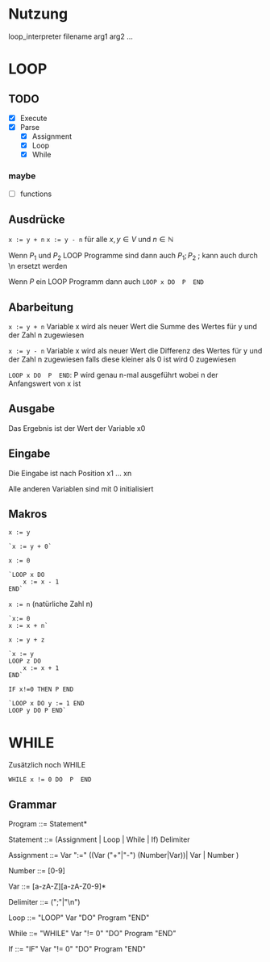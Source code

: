 # Nutzung 
loop_interpreter filename arg1 arg2 ...
# LOOP 
## TODO 
- [x] Execute
- [x] Parse
    - [x] Assignment
    - [x] Loop
    - [x] While

### maybe
- [ ] functions

## Ausdrücke
`x := y + n`
`x := y - n`
für alle $x,y \in V$ und $n \in \mathbb{N}$

Wenn $P_1$ und $P_2$ LOOP Programme sind dann auch $P_1;P_2$ ; kann auch durch \n ersetzt werden 

Wenn $P$ ein LOOP Programm dann auch 
`LOOP x DO 
    P 
END`

## Abarbeitung
`x := y + n` Variable x wird als neuer Wert die Summe des Wertes für y und der Zahl n zugewiesen 

`x := y - n` Variable x wird als neuer Wert die Differenz des Wertes für y und der Zahl n zugewiesen falls diese kleiner als 0 ist wird 0 zugewiesen 

`LOOP x DO 
    P 
END`: P wird genau n-mal ausgeführt wobei n der Anfangswert von x ist 

## Ausgabe 
Das Ergebnis ist der Wert der Variable x0 

## Eingabe
Die Eingabe ist nach Position x1 … xn

Alle anderen Variablen sind mit 0 initialisiert

## Makros

`x := y` 

    `x := y + 0`

`x := 0`

    `LOOP x DO
        x := x - 1
    END`

`x := n` (natürliche Zahl n)
    
    `x:= 0
    x := x + n`

`x := y + z`

    `x := y
    LOOP z DO
        x := x + 1
    END`

`IF x!=0 THEN
    P
END`

    `LOOP x DO y := 1 END
    LOOP y DO P END`

# WHILE 
Zusätzlich noch WHILE 

`WHILE x != 0 DO 
    P 
END`


## Grammar
Program ::= Statement*

Statement ::= (Assignment | Loop | While | If) Delimiter

Assignment ::= Var ":=" ((Var ("+"|"-") (Number|Var))| Var | Number )

Number ::= [0-9]

Var ::= [a-zA-Z][a-zA-Z0-9]*

Delimiter ::= (";"|"\n")

Loop ::= "LOOP" Var "DO" Program "END"

While ::= "WHILE" Var "!= 0" "DO" Program "END"

If ::= "IF" Var "!= 0" "DO" Program "END"
